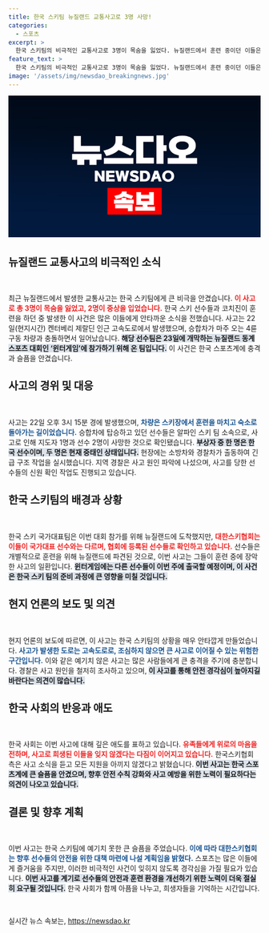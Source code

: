 ```yaml
---
title: 한국 스키팀 뉴질랜드 교통사고로 3명 사망!
categories:
  - 스포츠
excerpt: >
  한국 스키팀의 비극적인 교통사고로 3명이 목숨을 잃었다. 뉴질랜드에서 훈련 중이던 이들은 스키장에서 돌아오는 길에 충돌사고를 당했다. 사고의 충격과 부상자의 상태는 충격적이다.
feature_text: >
  한국 스키팀의 비극적인 교통사고로 3명이 목숨을 잃었다. 뉴질랜드에서 훈련 중이던 이들은 스키장에서 돌아오는 길에 충돌사고를 당했다. 사고의 충격과 부상자의 상태는 충격적이다.
image: '/assets/img/newsdao_breakingnews.jpg'
---
```


<p><img src="/assets/img/newsdao_breakingnews.jpg" alt="koreaapp 속보" /></p>

<h2 data-ke-size="size26">뉴질랜드 교통사고의 비극적인 소식</h2>

<p data-ke-size="size16">&nbsp;</p>

<p>최근 뉴질랜드에서 발생한 교통사고는 한국 스키팀에게 큰 비극을 안겼습니다. <b><span style="color: #ee2323;">이 사고로 총 3명이 목숨을 잃었고, 2명이 중상을 입었습니다.</span></b> 한국 스키 선수들과 코치진이 훈련을 하던 중 발생한 이 사건은 많은 이들에게 안타까운 소식을 전했습니다. 사고는 22일(현지시간) 켄터베리 제랄딘 인근 고속도로에서 발생했으며, 승합차가 마주 오는 4륜구동 차량과 충돌하면서 일어났습니다. <b><span style="background-color: #21538527;">해당 선수팀은 23일에 개막하는 뉴질랜드 동계 스포츠 대회인 ‘윈터게임’에 참가하기 위해 온 팀입니다.</span></b> 이 사건은 한국 스포츠계에 충격과 슬픔을 안겼습니다. </p>

<h2 data-ke-size="size26">사고의 경위 및 대응</h2>

<p data-ke-size="size16">&nbsp;</p>

<p>사고는 22일 오후 3시 15분 경에 발생했으며, <b><span style="color: #1a5490;">차량은 스키장에서 훈련을 마치고 숙소로 돌아가는 길이었습니다.</span></b> 승합차에 탑승하고 있던 선수들은 알파인 스키 팀 소속으로, 사고로 인해 지도자 1명과 선수 2명이 사망한 것으로 확인됐습니다. <b><span style="background-color: #21538527;">부상자 중 한 명은 한국 선수이며, 두 명은 현재 중태인 상태입니다.</span></b> 현장에는 소방차와 경찰차가 출동하여 긴급 구조 작업을 실시했습니다. 지역 경찰은 사고 원인 파악에 나섰으며, 사고를 당한 선수들의 신원 확인 작업도 진행되고 있습니다.</p>

<h2 data-ke-size="size26">한국 스키팀의 배경과 상황</h2>

<p data-ke-size="size16">&nbsp;</p>

<p>한국 스키 국가대표팀은 이번 대회 참가를 위해 뉴질랜드에 도착했지만, <b><span style="color: #ee2323;">대한스키협회는 이들이 국가대표 선수와는 다르며, 협회에 등록된 선수들로 확인하고 있습니다.</span></b> 선수들은 개별적으로 훈련을 위해 뉴질랜드에 파견된 것으로, 이번 사고는 그들이 훈련 중에 장악한 사고의 일환입니다. <b><span style="background-color: #21538527;">윈터게임에는 다른 선수들이 이번 주에 출국할 예정이며, 이 사건은 한국 스키 팀의 준비 과정에 큰 영향을 미칠 것입니다.</span></b></p>

<h2 data-ke-size="size26">현지 언론의 보도 및 의견</h2>

<p data-ke-size="size16">&nbsp;</p>

<p>현지 언론의 보도에 따르면, 이 사고는 한국 스키팀의 상황을 매우 안타깝게 만들었습니다. <b><span style="color: #1a5490;">사고가 발생한 도로는 고속도로로, 조심하지 않으면 큰 사고로 이어질 수 있는 위험한 구간입니다.</span></b> 이와 같은 예기치 않은 사고는 많은 사람들에게 큰 충격을 주기에 충분합니다. 경찰은 사고 원인을 철저히 조사하고 있으며, <b><span style="background-color: #21538527;">이 사고를 통해 안전 경각심이 높아지길 바란다는 의견이 많습니다.</span></b></p>

<h2 data-ke-size="size26">한국 사회의 반응과 애도</h2>

<p data-ke-size="size16">&nbsp;</p>

<p>한국 사회는 이번 사고에 대해 깊은 애도를 표하고 있습니다. <b><span style="color: #ee2323;">유족들에게 위로의 마음을 전하며, 사고로 희생된 이들을 잊지 않겠다는 다짐이 이어지고 있습니다.</span></b> 한국스키협회 측은 사고 소식을 듣고 모든 지원을 아끼지 않겠다고 밝혔습니다. <b><span style="background-color: #21538527;">이번 사고는 한국 스포츠계에 큰 슬픔을 안겼으며, 향후 안전 수칙 강화와 사고 예방을 위한 노력이 필요하다는 의견이 나오고 있습니다.</span></b></p>

<h2 data-ke-size="size26">결론 및 향후 계획</h2>

<p data-ke-size="size16">&nbsp;</p>

<p>이번 사고는 한국 스키팀에 예기치 못한 큰 슬픔을 주었습니다. <b><span style="color: #1a5490;">이에 따라 대한스키협회는 향후 선수들의 안전을 위한 대책 마련에 나설 계획임을 밝혔다.</span></b> 스포츠는 많은 이들에게 즐거움을 주지만, 이러한 비극적인 사건이 잊히지 않도록 경각심을 가질 필요가 있습니다. <b><span style="background-color: #21538527;">이번 사고를 계기로 선수들의 안전과 훈련 환경을 개선하기 위한 노력이 더욱 절실히 요구될 것입니다.</span></b> 한국 사회가 함께 아픔을 나누고, 희생자들을 기억하는 시간입니다. </p>

<p data-ke-size="size16">&nbsp;</p>
실시간 뉴스 속보는, <a href="https://newsdao.kr" rel="dofollow">https://newsdao.kr</a>


